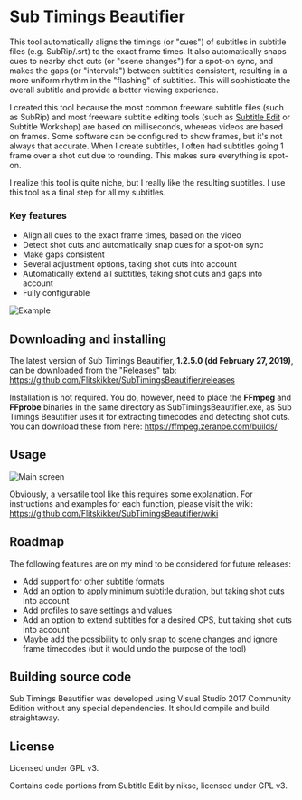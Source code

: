 # Sub Timings Beautifier

This tool automatically aligns the timings (or "cues") of subtitles in subtitle files (e.g. SubRip/.srt) to the exact frame times. It also automatically snaps cues to nearby shot cuts (or "scene changes") for a spot-on sync, and makes the gaps (or "intervals") between subtitles consistent, resulting in a more uniform rhythm in the "flashing" of subtitles. This will sophisticate the overall subtitle and provide a better viewing experience.

I created this tool because the most common freeware subtitle files (such as SubRip) and most freeware subtitle editing tools (such as [Subtitle Edit](https://github.com/SubtitleEdit/subtitleedit) or Subtitle Workshop) are based on milliseconds, whereas videos are based on frames. Some software can be configured to show frames, but it's not always that accurate. When I create subtitles, I often had subtitles going 1 frame over a shot cut due to rounding. This makes sure everything is spot-on.

I realize this tool is quite niche, but I really like the resulting subtitles. I use this tool as a final step for all my subtitles.

### Key features
- Align all cues to the exact frame times, based on the video
- Detect shot cuts and automatically snap cues for a spot-on sync
- Make gaps consistent
- Several adjustment options, taking shot cuts into account
- Automatically extend all subtitles, taking shot cuts and gaps into account
- Fully configurable

![Example](https://i.imgur.com/ozZuWDv.png)

## Downloading and installing
The latest version of Sub Timings Beautifier, **1.2.5.0 (dd February 27, 2019)**, can be downloaded from the "Releases" tab: https://github.com/Flitskikker/SubTimingsBeautifier/releases

Installation is not required. You do, however, need to place the **FFmpeg** and **FFprobe** binaries in the same directory as SubTimingsBeautifier.exe, as Sub Timings Beautifier uses it for extracting timecodes and detecting shot cuts.
You can download these from here: https://ffmpeg.zeranoe.com/builds/

## Usage
![Main screen](https://i.imgur.com/CU8tq6W.png)

Obviously, a versatile tool like this requires some explanation. For instructions and examples for each function, please visit the wiki:
https://github.com/Flitskikker/SubTimingsBeautifier/wiki

## Roadmap
The following features are on my mind to be considered for future releases:
- Add support for other subtitle formats
- Add an option to apply minimum subtitle duration, but taking shot cuts into account
- Add profiles to save settings and values
- Add an option to extend subtitles for a desired CPS, but taking shot cuts into account
- Maybe add the possibility to only snap to scene changes and ignore frame timecodes (but it would undo the purpose of the tool)

## Building source code
Sub Timings Beautifier was developed using Visual Studio 2017 Community Edition without any special dependencies. It should compile and build straightaway.

## License
Licensed under GPL v3.

Contains code portions from Subtitle Edit by nikse, licensed under GPL v3.
